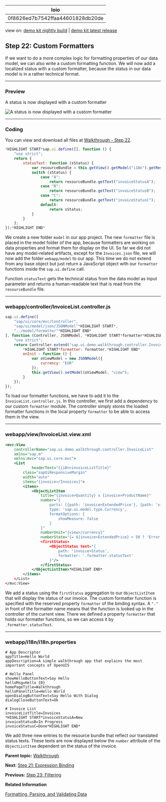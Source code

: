 <!-- loio0f8626ed7b7542ffaa44601828db20de -->

| loio |
| -----|
| 0f8626ed7b7542ffaa44601828db20de |

<div id="loio">

view on: [demo kit nightly build](https://openui5nightly.hana.ondemand.com/#/topic/0f8626ed7b7542ffaa44601828db20de) | [demo kit latest release](https://openui5.hana.ondemand.com/#/topic/0f8626ed7b7542ffaa44601828db20de)</div>

## Step 22: Custom Formatters

If we want to do a more complex logic for formatting properties of our data model, we can also write a custom formatting function. We will now add a localized status with a custom formatter, because the status in our data model is in a rather technical format.

***

### Preview

   
  
<a name="loio0f8626ed7b7542ffaa44601828db20de__fig_r1j_pst_mr"/>A status is now displayed with a custom formatter

 ![](loio7e0112d9ffe54e568fa8ecc44a5af3bf_HiRes.png "A status is now displayed with a custom formatter") 

***

### Coding

You can view and download all files at [Walkthrough - Step 22](https://openui5.hana.ondemand.com/explored.html#/sample/sap.m.tutorial.walkthrough.22/preview).

``` js
*HIGHLIGHT START*sap.ui.define([], function () {
	"use strict";
	return {
		statusText: function (sStatus) {
			var resourceBundle = this.getView().getModel("i18n").getResourceBundle();
			switch (sStatus) {
				case "A":
					return resourceBundle.getText("invoiceStatusA");
				case "B":
					return resourceBundle.getText("invoiceStatusB");
				case "C":
					return resourceBundle.getText("invoiceStatusC");
				default:
					return sStatus;
			}
		}
	};
});*HIGHLIGHT END*
```

We create a new folder `model` in our app project. The new `formatter` file is placed in the model folder of the app, because formatters are working on data properties and format them for display on the UI. So far we did not have any model-related artifacts, except for the `Invoices.json` file, we will now add the folder `webapp/model` to our app. This time we do not extend from any base object but just return a JavaScript object with our `formatter` functions inside the `sap.ui.define` call.

Function `statusText` gets the technical status from the data model as input parameter and returns a human-readable text that is read from the `resourceBundle` file.

***

### webapp/controller/InvoiceList.controller.js

``` js
sap.ui.define([
	"sap/ui/core/mvc/Controller",
	"sap/ui/model/json/JSONModel"*HIGHLIGHT START*,
	"../model/formatter"*HIGHLIGHT END*
], function (Controller, JSONModel, *HIGHLIGHT START*formatter*HIGHLIGHT END*) {
	"use strict";
	return Controller.extend("sap.ui.demo.walkthrough.controller.InvoiceList", {
		*HIGHLIGHT START*formatter: formatter,*HIGHLIGHT END*
		onInit : function () {
			var oViewModel = new JSONModel({
				currency: "EUR"
			});
			this.getView().setModel(oViewModel, "view");
		}
	});
});
```

To load our formatter functions, we have to add it to the `InvoiceList.controller.js`. In this controller, we first add a dependency to our custom `formatter` module. The controller simply stores the loaded formatter functions in the local property `formatter` to be able to access them in the view.

***

### webapp/view/InvoiceList.view.xml

``` xml
<mvc:View
	controllerName="sap.ui.demo.walkthrough.controller.InvoiceList"
	xmlns="sap.m"
	xmlns:mvc="sap.ui.core.mvc">
	<List
			headerText="{i18n>invoiceListTitle}"
		class="sapUiResponsiveMargin"
		width="auto"
		items="{invoice>/Invoices}">
		<items>
			<ObjectListItem
				title="{invoice>Quantity} x {invoice>ProductName}"
				number="{
					parts: [{path: 'invoice>ExtendedPrice'}, {path: 'view>/currency'}],
					type: 'sap.ui.model.type.Currency',
					formatOptions: {
						showMeasure: false
					}
				}"
				numberUnit="{view>/currency}"
				numberState="{=	${invoice>ExtendedPrice} > 50 ? 'Error' : 'Success' }"*HIGHLIGHT START*>
				<firstStatus>
					<ObjectStatus text="{
						path: 'invoice>Status',
						formatter: '.formatter.statusText'
					}"/>
				</firstStatus>
			</ObjectListItem>*HIGHLIGHT END*
		</items>
	</List>
</mvc:View>
```

We add a status using the `firstStatus` aggregation to our `ObjectListItem` that will display the status of our invoice. The custom formatter function is specified with the reserved property `formatter` of the binding syntax. A `"."` in front of the formatter name means that the function is looked up in the controller of the current view. There we defined a property `formatter` that holds our formatter functions, so we can access it by `.formatter.statusText`.

***

### webapp/i18n/i18n.properties

``` prefs
# App Descriptor
appTitle=Hello World
appDescription=A simple walkthrough app that explains the most important concepts of OpenUI5

# Hello Panel
showHelloButtonText=Say Hello
helloMsg=Hello {0}
homePageTitle=Walkthrough
helloPanelTitle=Hello World
openDialogButtonText=Say Hello With Dialog
dialogCloseButtonText=Ok

# Invoice List
invoiceListTitle=Invoices
*HIGHLIGHT START*invoiceStatusA=New
invoiceStatusB=In Progress
invoiceStatusC=Done*HIGHLIGHT END*
```

We add three new entries to the resource bundle that reflect our translated status texts. These texts are now displayed below the `number` attribute of the `ObjectListItem` dependent on the status of the invoice.

**Parent topic:** [Walkthrough](Walkthrough_3da5f4b.md "In this tutorial we will introduce you to all major development paradigms of OpenUI5.")

**Next:** [Step 21: Expression Binding](Step_21_Expression_Binding_c98d573.md "Sometimes the predefined types of OpenUI5 are not flexible enough and you want to do a simple calculation or formatting in the view - that is where expressions are really helpful. We use them to format our price according to the current number in the data model.")

**Previous:** [Step 23: Filtering](Step_23_Filtering_5295470.md "In this step, we add a search field for our product list and define a filter that represents the search term. When searching, the list is automatically updated to show only the items that match the search term.")

**Related Information**  


[Formatting, Parsing, and Validating Data](Formatting_Parsing_and_Validating_Data_07e4b92.md "Data that is presented on the UI often has to be converted so that is human readable and fits to the locale of the user. On the other hand, data entered by the user has to be parsed and validated to be understood by the data source. For this purpose, you use formatters and data types.")

